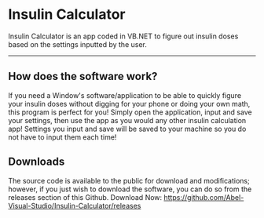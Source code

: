 # Insulin Calculator
Insulin Calculator is an app coded in VB.NET to figure out insulin doses based on the settings inputted by the user.

<hr>

## How does the software work?
If you need a Window's software/application to be able to quickly figure your insulin doses without digging for your phone or doing your own math, this program is perfect for you! Simply open the application, input and save your settings, then use the app as you would any other insulin calculation app! Settings you input and save will be saved to your machine so you do not have to input them each time!

## Downloads
The source code is available to the public for download and modifications; however, if you just wish to download the software, you can do so from the releases section of this Github.
Download Now: https://github.com/Abel-Visual-Studio/Insulin-Calculator/releases
